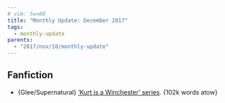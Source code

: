 ```yaml
---
# vim: tw=80
title: "Monthly Update: December 2017"
tags:
  - monthly-update
parents:
  - "2017/nov/10/monthly-update"
---
```


## Fanfiction

 - {Glee/Supernatural} [‘Kurt is a Winchester’ series](https://archiveofourown.org/series/51723). {102k words atow}
